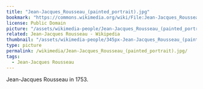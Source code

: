 ```yaml
---
title: "Jean-Jacques_Rousseau_(painted_portrait).jpg"
bookmark: "https://commons.wikimedia.org/wiki/File:Jean-Jacques_Rousseau_(painted_portrait).jpg"
license: Public Domain
picture: "/assets/wikimedia-people/Jean-Jacques_Rousseau_(painted_portrait).jpg"
related: Jean-Jacques Rousseau - Wikipedia
thumbnail: "/assets/wikimedia-people/345px-Jean-Jacques_Rousseau_(painted_portrait).jpg"
type: picture
permalink: /wikimedia/Jean-Jacques_Rousseau_(painted_portrait).jpg/
tags:
  - Jean-Jacques Rousseau
---
```

Jean-Jacques Rousseau in 1753.